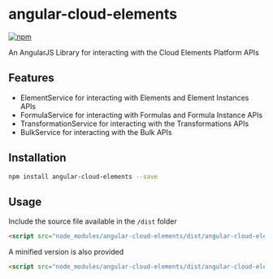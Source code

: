 # angular-cloud-elements
[![npm](https://img.shields.io/npm/v/npm.svg)](https://www.npmjs.com/package/angular-cloud-elements)

An AngularJS Library for interacting with the Cloud Elements Platform APIs

## Features
- ElementService for interacting with Elements and Element Instances APIs
- FormulaService for interacting with Formulas and Formula Instance APIs
- TransformationService for interacting with the Transformations APIs
- BulkService for interacting with the Bulk APIs

## Installation
```bash
npm install angular-cloud-elements --save
```

## Usage
Include the source file available in the `/dist` folder
```html
<script src="node_modules/angular-cloud-elements/dist/angular-cloud-elements.js"></script>
```
A minified version is also provided
```html
<script src="node_modules/angular-cloud-elements/dist/angular-cloud-elements.min.js"></script>
```
